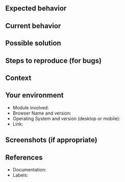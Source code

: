 <!---
  Provide a general summary of the issue here.
-->

## Expected behavior

<!---
  If you're describing a bug, tell what should happen.
  If you're suggesting a feature/change/improvement, tell how it should work.
  [Please remove this section if you don't provide any information]
-->

## Current behavior

<!---
  If describing a bug, tell what happens instead of the expected behavior.
  If suggesting a feature/change/improvement, explain the difference from current behavior.
  [Please remove this section if you don't provide any information]
-->

## Possible solution

<!---
  Not obligatory, but suggest a fix/reason for the bug,
  or ideas how to implement the addition or change.
  [Please remove this section if you don't provide any information]
-->

## Steps to reproduce (for bugs)

<!---
  Provide a link to a live example, or an unambiguous set of steps to
  reproduce this bug. Include code to reproduce, if relevant.
  [Please remove this section if you don't provide any information]
-->

## Context

<!---
  How has this issue affected you? What are you trying to accomplish?
  Providing context helps to come up with a solution that is most useful in the real world.
  [Please remove this section if you don't provide any information]
-->

## Your environment

<!---
  Include as many relevant details about the environment you experienced the bug in.
  [Please remove this section if you don't provide any information]
-->

* Module involved:
* Browser Name and version:
* Operating System and version (desktop or mobile):
* Link:

## Screenshots (if appropriate)

<!---
  Include as many relevant screenshots as you can.
  [Please remove this section if you don't provide any information]
-->

## References

<!---
  Provide additional information related to the issue (references to articles, documentation...).
  [Please remove this section if you don't provide any information]
-->

* Documentation:
* Labels:
